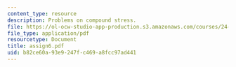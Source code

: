 ```yaml
---
content_type: resource
description: Problems on compound stress.
file: https://ol-ocw-studio-app-production.s3.amazonaws.com/courses/24-962-advanced-phonology-spring-2005/b82ce60a93e9247fc469a8fcc97ad441_assign6.pdf
file_type: application/pdf
resourcetype: Document
title: assign6.pdf
uid: b82ce60a-93e9-247f-c469-a8fcc97ad441
---
```


